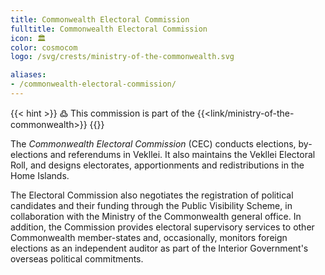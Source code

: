 ```yaml
---
title: Commonwealth Electoral Commission
fulltitle: Commonwealth Electoral Commission
icon: 🏛️
color: cosmocom
logo: /svg/crests/ministry-of-the-commonwealth.svg

aliases:
- /commonwealth-electoral-commission/
---
```

{{< hint >}}
߷ This commission is part of the {{<link/ministry-of-the-commonwealth>}}
{{</hint>}}

The *Commonwealth Electoral Commission* (CEC) conducts elections, by-elections and referendums in Vekllei. It also maintains the Vekllei Electoral Roll, and designs electorates, apportionments and redistributions in the Home Islands.

The Electoral Commission also negotiates the registration of political candidates and their funding through the Public Visibility Scheme, in collaboration with the Ministry of the Commonwealth general office. In addition, the Commission provides electoral supervisory services to other Commonwealth member-states and, occasionally, monitors foreign elections as an independent auditor as part of the Interior Government's overseas political commitments.